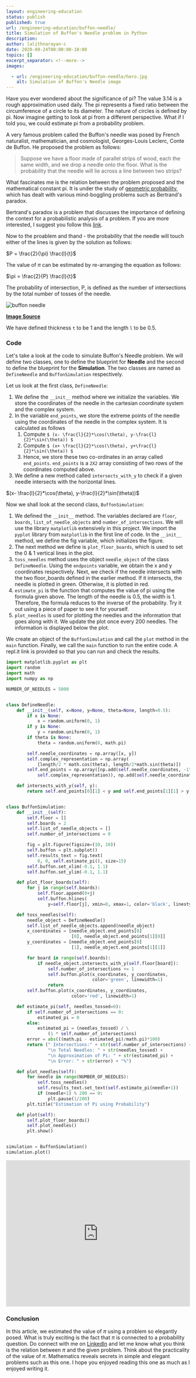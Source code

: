 ```yaml
---
layout: engineering-education
status: publish
published: true
url: /engineering-education/buffon-needle/
title: Simulation of Buffon's Needle problem in Python
description:
author: lalithnarayan-c
date: 2020-09-24T00:00:00-10:00
topics: []
excerpt_separator: <!--more-->
images:

  - url: /engineering-education/buffon-needle/hero.jpg
    alt: Simulation of Buffon's Needle image
---
```

Have you ever wondered about the significance of pi? The value 3.14 is a rough approximation used daily. The pi represents a fixed ratio between the circumference of a circle to its diameter. The nature of circles is defined by pi. Now imagine getting to look at pi from a different perspective. What if I told you, we could estimate pi from a probability problem.
<!--more-->
A very famous problem called the Buffon's needle was posed by French naturalist, mathematician, and cosmologist, Georges-Louis Leclerc, Conte de Buffon. He proposed the problem as follows:

> Suppose we have a floor made of parallel strips of wood, each the same width, and we drop a needle onto the floor. What is the probability that the needle will lie across a line between two strips?

What fascinates me is the relation between the problem proposed and the mathematical constant pi. It is under the study of [geometric probability](https://en.wikipedia.org/wiki/Geometric_probability), which has dealt with various mind-boggling problems such as Bertrand's paradox.

Bertrand's paradox is a problem that discusses the importance of defining the context for a probabilistic analysis of a problem. If you are more interested, I suggest you follow this [link](http://orca.cf.ac.uk/3803/1/Shackel%20Bertrand%27s%20paradox%205.pdf).

Now to the proablem and thand - the probability that the needle will touch either of the lines is given by the solution as follows:

$P = \frac{2}{\pi} \frac{l}{t}$

The value of $\pi$ can be estimated by re-arranging the equation as follows:

$\pi = \frac{2}{P} \frac{l}{t}$

The probability of intersection, P, is defined as the number of intersections by the total number of tosses of the needle.

![buffon needle](/engineering-education/buffon-needle/buffon_needle_descr.jpg)

**[Image Source](https://commons.wikimedia.org/w/index.php?curid=13210701)**

We have defined thickness `t` to be 1 and the length `l` to be 0.5.

### Code
Let's take a look at the code to simulate Buffon's Needle problem.
We will define two classes, one to define the blueprint for **Needle** and the second to define the blueprint for the **Simulation**. The two classes are named as `DefineNeedle` and  `BuffonSimulation` respectively.

Let us look at the first class, `DefineNeedle`:
1. We define the `__init__` method where we initialize the variables. We store the coordinates of the needle in the cartesian coordinate system and the complex system.
2. In the variable `end_points`, we store the extreme points of the needle using the coordinates of the needle in the complex system. It is calculated as follows
   1. Compute `$ (x- \frac{l}{2}*\cos(\theta), y-\frac{l}{2}*\sin(\theta)) $`
   2. Compute `$ (x+ \frac{l}{2}*\cos(\theta), y+\frac{l}{2}*\sin(\theta)) $`
   3. Hence, we store these two co-ordinates in an array called `end_points`. `end_points` is a `2X2` array consisting of two rows of the coordinates computed above.
3. We define a new method called `intersects_with_y` to check if a given needle intersects with the horizontal lines.

$(x- \frac{l}{2}*\cos(\theta), y-\frac{l}{2}*\sin(\theta))$

Now we shall look at the second class, `BuffonSimulation`:
1. We defined the `__init__` method. The variables declared are `floor`, `boards`, `list_of_needle_objects` and `number_of_intersections`. We will use the library `matplotlib` extensively in this project. We import the `pyplot` library from `matplotlib` in the first line of code. In the `__init__` method, we define the fig variable, which initializes the figure.
2. The next method we define is `plot_floor_boards`, which is used to set the 0 & 1 vertical lines in the plot.
3.  `toss_needles` method uses the object `needle_object` of the class `DefineNeedle`. Using the `endpoints` variable, we obtain the x and y coordinates respectively. Next, we check if the needle intersects with the two floor_boards defined in the earlier method. If it intersects, the needle is plotted in green. Otherwise, it is plotted in red.
4.  `estimate_pi` is the function that computes the value of pi using the formula given above. The length of the needle is 0.5, the width is 1. Therefore, the formula reduces to the inverse of the probability. Try it out using a piece of paper to see it for yourself.
5.  `plot_needles` is used for plotting the needles and the information that goes along with it. We update the plot once every 200 needles. The information is displayed below the plot.

We create an object of the `BuffonSimulation` and call the `plot` method in the `main` function. Finally, we call the `main` function to run the entire code. A repl.it link is provided so that you can run and check the results.

```py
import matplotlib.pyplot as plt
import random
import math
import numpy as np

NUMBER_OF_NEEDLES = 5000


class DefineNeedle:
    def __init__(self, x=None, y=None, theta=None, length=0.5):
        if x is None:
            x = random.uniform(0, 1)
        if y is None:
            y = random.uniform(0, 1)
        if theta is None:
            theta = random.uniform(0, math.pi)

        self.needle_coordinates = np.array([x, y])
        self.complex_representation = np.array(
            [length/2 * math.cos(theta), length/2*math.sin(theta)])
        self.end_points = np.array([np.add(self.needle_coordinates, -1*np.array(
            self.complex_representation)), np.add(self.needle_coordinates, self.complex_representation)])

    def intersects_with_y(self, y):
        return self.end_points[0][1] < y and self.end_points[1][1] > y


class BuffonSimulation:
    def __init__(self):
        self.floor = []
        self.boards = 2
        self.list_of_needle_objects = []
        self.number_of_intersections = 0

        fig = plt.figure(figsize=(10, 10))
        self.buffon = plt.subplot()
        self.results_text = fig.text(
            0, 0, self.estimate_pi(), size=15)
        self.buffon.set_xlim(-0.1, 1.1)
        self.buffon.set_ylim(-0.1, 1.1)

    def plot_floor_boards(self):
        for j in range(self.boards):
            self.floor.append(0+j)
            self.buffon.hlines(
                y=self.floor[j], xmin=0, xmax=1, color='black', linestyle='--', linewidth=2.0)

    def toss_needles(self):
        needle_object = DefineNeedle()
        self.list_of_needle_objects.append(needle_object)
        x_coordinates = [needle_object.end_points[0]
                         [0], needle_object.end_points[1][0]]
        y_coordinates = [needle_object.end_points[0]
                         [1], needle_object.end_points[1][1]]

        for board in range(self.boards):
            if needle_object.intersects_with_y(self.floor[board]):
                self.number_of_intersections += 1
                self.buffon.plot(x_coordinates, y_coordinates,
                                 color='green', linewidth=1)
                return
        self.buffon.plot(x_coordinates, y_coordinates,
                         color='red', linewidth=1)

    def estimate_pi(self, needles_tossed=0):
        if self.number_of_intersections == 0:
            estimated_pi = 0
        else:
            estimated_pi = (needles_tossed) / \
                (1 * self.number_of_intersections)
        error = abs(((math.pi - estimated_pi)/math.pi)*100)
        return (" Intersections:" + str(self.number_of_intersections) +
                "\n Total Needles: " + str(needles_tossed) +
                "\n Approximation of Pi: " + str(estimated_pi) +
                "\n Error: " + str(error) + "%")

    def plot_needles(self):
        for needle in range(NUMBER_OF_NEEDLES):
            self.toss_needles()
            self.results_text.set_text(self.estimate_pi(needle+1))
            if (needle+1) % 200 == 0:
                plt.pause(1/200)
        plt.title("Estimation of Pi using Probability")

    def plot(self):
        self.plot_floor_boards()
        self.plot_needles()
        plt.show()


simulation = BuffonSimulation()
simulation.plot()

```

<iframe height="400px" width="100%" src="https://repl.it/repls/MediumblueCornyManagement?lite=true" scrolling="no" frameborder="no" allowtransparency="true" allowfullscreen="true" sandbox="allow-forms allow-pointer-lock allow-popups allow-same-origin allow-scripts allow-modals"></iframe>

### Conclusion
In this article, we estimated the value of $\pi$ using a problem so elegantly posed. What is truly exciting is the fact that $\pi$ is connected to a probability question. Do connect with me on [LinkedIn](https://www.linkedin.com/in/lalithnarayan-c-27a89a1b/) and let me know what you think is the relation between $\pi$ and the given problem. Think about the practicality of the value of $\pi$. Mathematics reveals secrets in simple and elegant problems such as this one. I hope you enjoyed reading this one as much as I enjoyed writing it.

<!-- MathJax script -->
<script type="text/javascript" async
    src="https://cdnjs.cloudflare.com/ajax/libs/mathjax/2.7.1/MathJax.js?config=TeX-AMS-MML_HTMLorMML">
    MathJax.Hub.Config({
    tex2jax: {
      inlineMath: [['$','$'], ['\\(','\\)']],
      displayMath: [['$$','$$']],
      processEscapes: true,
      processEnvironments: true,
      skipTags: ['script', 'noscript', 'style', 'textarea', 'pre'],
      TeX: { equationNumbers: { autoNumber: "AMS" },
           extensions: ["AMSmath.js", "AMSsymbols.js"] }
    }
    });
    MathJax.Hub.Queue(function() {
      // Fix <code> tags after MathJax finishes running. This is a
      // hack to overcome a shortcoming of Markdown. Discussion at
      // https://github.com/mojombo/jekyll/issues/199
      var all = MathJax.Hub.getAllJax(), i;
      for(i = 0; i < all.length; i += 1) {
          all[i].SourceElement().parentNode.className += ' has-jax';
      }
    });

    MathJax.Hub.Config({
    // Autonumbering by mathjax
    TeX: { equationNumbers: { autoNumber: "AMS" } }
    });
  </script>
